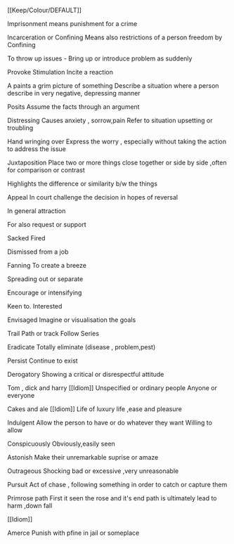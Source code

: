 [[Keep/Colour/DEFAULT]] 

Imprisonment
 means punishment for a crime 



Incarceration or Confining 
Means also restrictions of a person freedom by Confining





To throw up issues -
Bring up or introduce problem as suddenly




Provoke 
Stimulation 
Incite a reaction



A paints a grim picture of something 
Describe a situation where a person describe in very negative, depressing manner




Posits
Assume the facts through an argument



Distressing 
Causes anxiety , sorrow,pain 
Refer to situation upsetting or troubling



Hand wringing over 
Express the worry , especially without taking the action to address the issue



Juxtaposition 
Place two or more things close together or side by side ,often for comparison or contrast 

Highlights the difference or similarity b/w the things




Appeal 
In court challenge the decision in hopes of reversal

In general attraction

For also request or support



Sacked 
Fired

Dismissed from a job





Fanning
To create a breeze 

Spreading out or separate

Encourage or intensifying 




Keen to. 
Interested



Envisaged 
Imagine or visualisation the goals 



Trail 
Path or track 
Follow
Series 



Eradicate
Totally eliminate (disease , problem,pest)



Persist 
Continue to exist 


Derogatory
Showing a critical or disrespectful attitude



Tom , dick and harry 
[[Idiom]]
Unspecified or ordinary people
Anyone or everyone 



Cakes and ale 
[[Idiom]]
Life of luxury life ,ease and pleasure




Indulgent 
Allow the person to have or do whatever they want 
Willing to allow 




Conspicuously
Obviously,easily seen 



Astonish
Make their unremarkable suprise or amaze


Outrageous
Shocking bad or excessive ,very unreasonable



Pursuit
Act of chase , following something in order to catch or capture them




Primrose path 
First it seen the rose and it's end path is ultimately lead to harm ,down fall

[[Idiom]]



Amerce 
Punish with pfine in jail or someplace 



